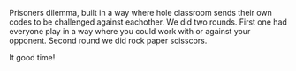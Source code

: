 Prisoners dilemma, built in a way where hole classroom sends their own codes to be challenged against eachother.
We did two rounds. First one had everyone play in a way where you could work with or against your opponent.
Second round we did rock paper scisscors.

It good time!
